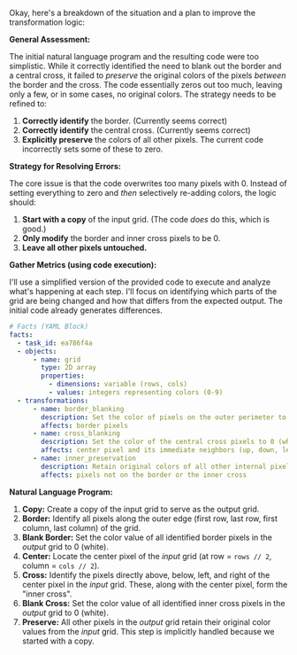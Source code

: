 Okay, here's a breakdown of the situation and a plan to improve the transformation logic:

**General Assessment:**

The initial natural language program and the resulting code were too simplistic. While it correctly identified the need to blank out the border and a central cross, it failed to *preserve* the original colors of the pixels *between* the border and the cross. The code essentially zeros out too much, leaving only a few, or in some cases, no original colors. The strategy needs to be refined to:

1.  **Correctly identify** the border. (Currently seems correct)
2.  **Correctly identify** the central cross. (Currently seems correct)
3.  **Explicitly preserve** the colors of all other pixels. The current code incorrectly sets some of these to zero.

**Strategy for Resolving Errors:**

The core issue is that the code overwrites too many pixels with 0. Instead of setting everything to zero and *then* selectively re-adding colors, the logic should:

1.  **Start with a copy** of the input grid. (The code *does* do this, which is good.)
2.  **Only modify** the border and inner cross pixels to be 0.
3.  **Leave all other pixels untouched.**

**Gather Metrics (using code execution):**

I'll use a simplified version of the provided code to execute and analyze what's happening at each step. I'll focus on identifying which parts of the grid are being changed and how that differs from the expected output. The initial code already generates differences.


```yaml
# Facts (YAML Block)
facts:
  - task_id: ea786f4a
  - objects:
      - name: grid
        type: 2D array
        properties:
          - dimensions: variable (rows, cols)
          - values: integers representing colors (0-9)
  - transformations:
      - name: border_blanking
        description: Set the color of pixels on the outer perimeter to 0 (white).
        affects: border pixels
      - name: cross_blanking
        description: Set the color of the central cross pixels to 0 (white).
        affects: center pixel and its immediate neighbors (up, down, left, right)
      - name: inner_preservation
        description: Retain original colors of all other internal pixels.
        affects: pixels not on the border or the inner cross
```


**Natural Language Program:**

1.  **Copy:** Create a copy of the input grid to serve as the output grid.
2.  **Border:** Identify all pixels along the outer edge (first row, last row, first column, last column) of the grid.
3.  **Blank Border:** Set the color value of all identified border pixels in the *output* grid to 0 (white).
4. **Center:** Locate the center pixel of the *input* grid (at row = `rows // 2`, column = `cols // 2`).
5.  **Cross:** Identify the pixels directly above, below, left, and right of the center pixel in the *input* grid. These, along with the center pixel, form the "inner cross".
6.  **Blank Cross:** Set the color value of all identified inner cross pixels in the *output* grid to 0 (white).
7.  **Preserve:** All other pixels in the *output* grid retain their original color values from the *input* grid. This step is implicitly handled because we started with a copy.

